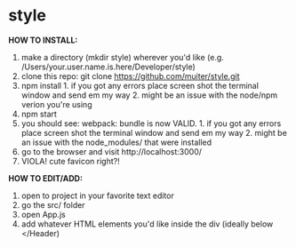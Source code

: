 # style


**HOW TO INSTALL:**
  1. make a directory (mkdir style) wherever you'd like (e.g. /Users/your.user.name.is.here/Developer/style)
  2. clone this repo: git clone https://github.com/muiter/style.git
  3. npm install
    1. if you got any errors place screen shot the terminal window and send em my way
    2. might be an issue with the node/npm verion you're using
  4. npm start
  5. you should see: webpack: bundle is now VALID.
    1. if you got any errors place screen shot the terminal window and send em my way
    2. might be an issue with the node_modules/ that were installed
  6. go to the browser and visit http://localhost:3000/
  7. VIOLA! cute favicon right?!


**HOW TO EDIT/ADD:**
  1. open to project in your favorite text editor
  2. go the src/ folder
  3. open App.js
  4. add whatever HTML elements you'd like inside the div (ideally below </Header)
